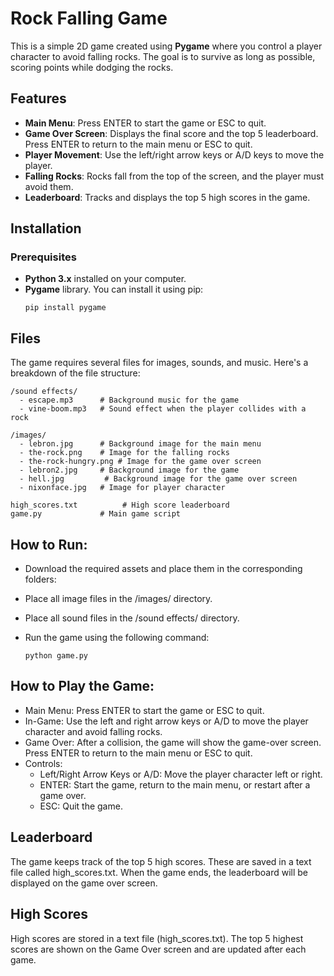 # Rock Falling Game

This is a simple 2D game created using **Pygame** where you control a player character to avoid falling rocks. The goal is to survive as long as possible, scoring points while dodging the rocks.

## Features

- **Main Menu**: Press ENTER to start the game or ESC to quit.
- **Game Over Screen**: Displays the final score and the top 5 leaderboard. Press ENTER to return to the main menu or ESC to quit.
- **Player Movement**: Use the left/right arrow keys or A/D keys to move the player.
- **Falling Rocks**: Rocks fall from the top of the screen, and the player must avoid them.
- **Leaderboard**: Tracks and displays the top 5 high scores in the game.

## Installation

### Prerequisites

- **Python 3.x** installed on your computer.
- **Pygame** library. You can install it using pip:
  ```
  pip install pygame

## Files
The game requires several files for images, sounds, and music. Here's a breakdown of the file structure:

``` 
/sound effects/
  - escape.mp3      # Background music for the game
  - vine-boom.mp3   # Sound effect when the player collides with a rock

/images/
  - lebron.jpg      # Background image for the main menu
  - the-rock.png    # Image for the falling rocks
  - the-rock-hungry.png # Image for the game over screen
  - lebron2.jpg     # Background image for the game
  - hell.jpg         # Background image for the game over screen
  - nixonface.jpg   # Image for player character

high_scores.txt          # High score leaderboard
game.py             # Main game script
```

## How to Run:
- Download the required assets and place them in the corresponding folders:
- Place all image files in the /images/ directory.
- Place all sound files in the /sound effects/ directory.
- Run the game using the following command:

  ```
  python game.py
  ```

## How to Play the Game:
- Main Menu: Press ENTER to start the game or ESC to quit.
- In-Game: Use the left and right arrow keys or A/D to move the player character and avoid falling rocks.
- Game Over: After a collision, the game will show the game-over screen. Press ENTER to return to the main menu or ESC to quit.
- Controls:
  - Left/Right Arrow Keys or A/D: Move the player character left or right.
  - ENTER: Start the game, return to the main menu, or restart after a game over.
  - ESC: Quit the game.

## Leaderboard
The game keeps track of the top 5 high scores. These are saved in a text file called high_scores.txt. When the game ends, the leaderboard will be displayed on the game over screen.

## High Scores
High scores are stored in a text file (high_scores.txt). The top 5 highest scores are shown on the Game Over screen and are updated after each game.



